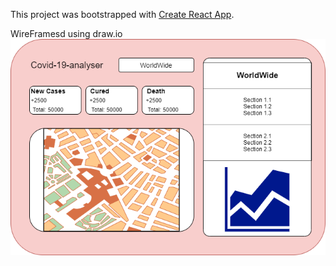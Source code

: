 This project was bootstrapped with [Create React App](https://github.com/facebook/create-react-app).

WireFramesd using draw.io
![Wireframe](/wireframe.png)
